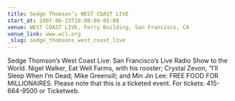 ```yaml
---
title: Sedge Thomson’s WEST COAST LIVE
start_at: 2007-06-23T10:00:00-05:00
venue: WEST COAST LIVE, Ferry Building, San Francisco, CA
venue_link: www.wcl.org
_slug: sedge_thomsons_west_coast_live
---
```


Sedge Thomson’s West Coast Live: San Francisco’s Live Radio Show to the World.
Nigel Walker, Eat Well Farms, with his rooster; Crystal Zevon, “I’ll Sleep When I’m Dead; Mike Greensill; and Min Jin Lee: FREE FOOD FOR MILLIONAIRES.
Please note that this is a ticketed event. For tickets: 415-664-9500 or Ticketweb.


